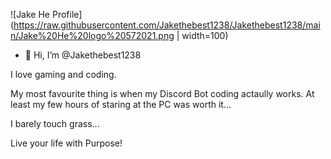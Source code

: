 ![Jake He Profile](https://raw.githubusercontent.com/Jakethebest1238/Jakethebest1238/main/Jake%20He%20logo%20572021.png | width=100)



- 👋 Hi, I’m @Jakethebest1238

I love gaming and coding.

My most favourite thing is when my Discord Bot coding actaully works. At least my few hours of staring at the PC was worth it...

I barely touch grass...  

Live your life with Purpose!
